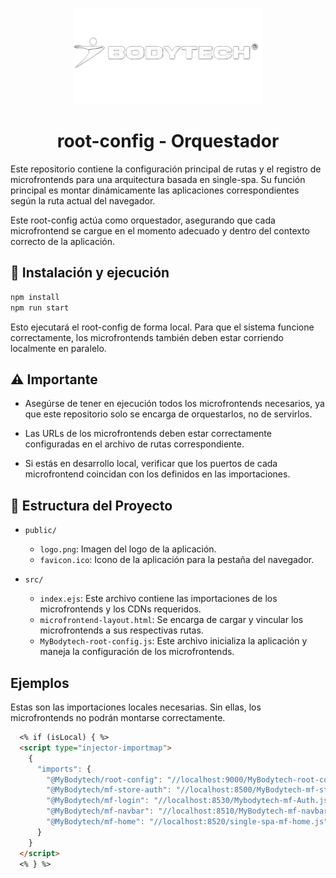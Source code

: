 <p align="center"> <img src="public/logo.png" alt="Bodytech" width="300"> </p> <h1 align="center">root-config - Orquestador</h1>
Este repositorio contiene la configuración principal de rutas y el registro de microfrontends para una arquitectura basada en single-spa. Su función principal es montar dinámicamente las aplicaciones correspondientes según la ruta actual del navegador.

Este root-config actúa como orquestador, asegurando que cada microfrontend se cargue en el momento adecuado y dentro del contexto correcto de la aplicación.

## 🚀 Instalación y ejecución
```bash
npm install
npm run start
```
Esto ejecutará el root-config de forma local. Para que el sistema funcione correctamente, los microfrontends también deben estar corriendo localmente en paralelo.

## ⚠️ Importante
- Asegúrse de tener en ejecución todos los microfrontends necesarios, ya que este repositorio solo se encarga de orquestarlos, no de servirlos.

- Las URLs de los microfrontends deben estar correctamente configuradas en el archivo de rutas correspondiente.

- Si estás en desarrollo local, verificar que los puertos de cada microfrontend coincidan con los definidos en las importaciones.

## 📁 Estructura del Proyecto

- `public/`
  - `logo.png`: Imagen del logo de la aplicación.
  - `favicon.ico`: Icono de la aplicación para la pestaña del navegador.
  
- `src/`
  - `index.ejs`: Este archivo contiene las importaciones de los microfrontends y los CDNs requeridos.
  - `microfrontend-layout.html`: Se encarga de cargar y vincular los microfrontends a sus respectivas rutas.
  - `MyBodytech-root-config.js`: Este archivo inicializa la aplicación y maneja la configuración de los microfrontends.
  
## Ejemplos
Estas son las importaciones locales necesarias. Sin ellas, los microfrontends no podrán montarse correctamente.
```Markdown
  <% if (isLocal) { %>
  <script type="injector-importmap">
    {
      "imports": {
        "@MyBodytech/root-config": "//localhost:9000/MyBodytech-root-config.js",
        "@MyBodytech/mf-store-auth": "//localhost:8500/MyBodytech-mf-store-auth.js",
        "@MyBodytech/mf-login": "//localhost:8530/Mybodytech-mf-Auth.js",
        "@MyBodytech/mf-navbar": "//localhost:8510/MyBodytech-mf-navbar.js",
        "@MyBodytech/mf-home": "//localhost:8520/single-spa-mf-home.js"
      }
    }
  </script>
  <% } %>
```
